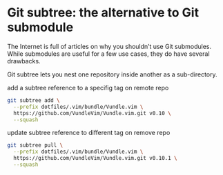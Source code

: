 # Git subtree: the alternative to Git submodule

The Internet is full of articles on why you shouldn’t use Git submodules. While submodules are useful for a few use cases, they do have several drawbacks.

Git subtree lets you nest one repository inside another as a sub-directory.

add a subtree reference to a specifig tag on remote repo

```sh
git subtree add \
  --prefix dotfiles/.vim/bundle/Vundle.vim \
  https://github.com/VundleVim/Vundle.vim.git v0.10 \
  --squash
```

update subtree reference to different tag on remove repo

```sh
git subtree pull \
  --prefix dotfiles/.vim/bundle/Vundle.vim \
  https://github.com/VundleVim/Vundle.vim.git v0.10.1 \
  --squash
```
